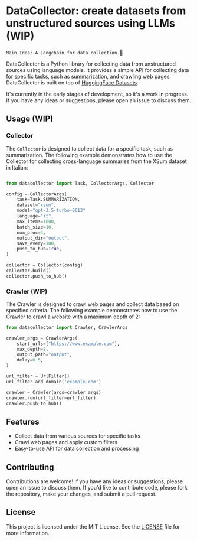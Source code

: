 # DataCollector: create datasets from unstructured sources using LLMs (WIP)

`Main Idea: A Langchain for data collection.`

DataCollector is a Python library for collecting data from unstructured sources using language models. It provides a simple API for collecting data for specific tasks, such as summarization, and crawling web pages. DataCollector is built on top of [HuggingFace Datasets](https://huggingface.co/docs/datasets/).

It's currently in the early stages of development, so it's a work in progress. If you have any ideas or suggestions, please open an issue to discuss them.

## Usage (WIP)

### Collector

The `Collector` is designed to collect data for a specific task, such as summarization. The following example demonstrates how to use the Collector for collecting cross-language summaries from the XSum dataset in Italian:

```python

from datacollector import Task, CollectorArgs, Collector

config = CollectorArgs(
    task=Task.SUMMARIZATION,
    dataset="xsum",
    model="gpt-3.5-turbo-0613"
    language="it",
    max_items=1000,
    batch_size=10,
    num_proc=4,
    output_dir="output",
    save_every=100,
    push_to_hub=True,
)

collector = Collector(config)
collector.build()
collector.push_to_hub()
```

### Crawler (WIP)

The Crawler is designed to crawl web pages and collect data based on specified criteria. The following example demonstrates how to use the Crawler to crawl a website with a maximum depth of 2:

```python
from datacollector import Crawler, CrawlerArgs

crawler_args = CrawlerArgs(
    start_urls=["https://www.example.com"],
    max_depth=2,
    output_path="output",
    delay=0.5,
)

url_filter = UrlFilter()
url_filter.add_domain('example.com')

crawler = Crawler(args=crawler_args)
crawler.run(url_filter=url_filter)
crawler.push_to_hub()
```

## Features

- Collect data from various sources for specific tasks
- Crawl web pages and apply custom filters
- Easy-to-use API for data collection and processing

## Contributing

Contributions are welcome! If you have any ideas or suggestions, please open an issue to discuss them. If you'd like to contribute code, please fork the repository, make your changes, and submit a pull request.

## License

This project is licensed under the MIT License. See the [LICENSE](LICENSE) file for more information.